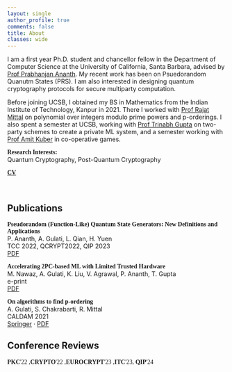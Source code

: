 ```yaml
---
layout: single
author_profile: true
comments: false
title: About
classes: wide
---
```

I am a first year Ph.D. student and chancellor fellow in the Department of Computer Science at the University of California, Santa Barbara, advised by [Prof Prabhanjan Ananth](https://sites.google.com/site/prabhanjanva/). My recent work has been on Psuedorandom Quanutm States (PRS). I am also interested in designing quantum cryptography protocols for secure multiparty computation.

Before joining UCSB, I obtained my BS in Mathematics from the Indian Institute of Technology, Kanpur in 2021. There I worked with [Prof Rajat Mittal](https://www.cse.iitk.ac.in/users/rmittal/) on polynomial over integers modulo prime powers and p-orderings. I also spent a semester at UCSB, working with [Prof Trinabh Gupta](https://sites.cs.ucsb.edu/~trinabh/) on two-party schemes to create a private ML system, and a semester working with [Prof Amit Kuber](https://sites.google.com/view/exploring-infinity-within/) in co-operative games.

<span style="font-family: Source Sans Pro;">**Research Interests:**</span><br>Quantum Cryptography, Post-Quantum Cryptography

<span style="font-family: Source Sans Pro;"><b><!--<i class="far fa-file-pdf" aria-hidden="true"></i> -->[CV](/assets/Resume.pdf)</b></span>

[<i class="fab fa-fw fa-github" aria-hidden="true"></i>](https://github.com/ditttu) &nbsp; [<i class="fab fa-linkedin"></i>](https://www.linkedin.com/in/aditya-gulati-b80a9a15b/) &nbsp; [<i class="fab fa-instagram"></i>](https://scholar.google.com/citations?user=y_atVssAAAAJ&hl=en)

## Publications
<span style="font-family: Source Sans Pro;">**Pseudorandom (Function-Like) Quantum State Generators: New Definitions and Applications**</span><br>
P. Ananth, A. Gulati, L. Qian, H. Yuen <br>
TCC 2022, QCRYPT2022, QIP 2023 <br>
[PDF](https://arxiv.org/pdf/2211.01444.pdf)


<span style="font-family: Source Sans Pro;">**Accelerating 2PC-based ML with Limited Trusted Hardware**</span><br>
M. Nawaz, A. Gulati, K. Liu, V. Agrawal, P. Ananth, T. Gupta <br>
e-print <br>
[PDF](https://arxiv.org/abs/2009.05566)


<span style="font-family: Source Sans Pro;">**On algorithms to find p-ordering**</span><br>
A. Gulati, S. Chakrabarti, R. Mittal <br>
CALDAM 2021 <br>
[Springer](https://link.springer.com/chapter/10.1007/978-3-030-67899-9_27) · [PDF](https://arxiv.org/pdf/2011.10978.pdf)


## Conference Reviews
<span style="font-family: Source Sans Pro;">**PKC**'22 ,**CRYPTO**'22 ,**EUROCRYPT**'23 ,**ITC**'23, **QIP**'24</span>

